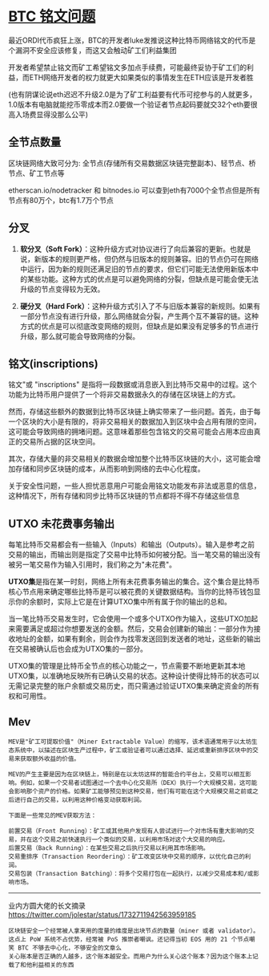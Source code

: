 # [BTC 铭文问题](/2023/12/bitcoin_inscriptions_problem_ordi.md)

最近ORDI代币疯狂上涨，BTC的开发者luke发推说这种比特币网络铭文的代币是个漏洞不安全应该修复，而这又会触动矿工们利益集团

开发者希望禁止铭文而矿工希望铭文多加点手续费，可能最终妥协于矿工们的利益，而ETH网络开发者的权力就更大如果类似的事情发生在ETH应该是开发者胜

(也有阴谋论说eth迟迟不升级2.0是为了矿工利益要有代币可挖参与的人就更多，1.0版本有电脑就能挖币零成本而2.0要做一个验证者节点起码要就交32个eth要很高入场费显得没那么公平)

## 全节点数量
区块链网络大致可分为: 全节点(存储所有交易数据区块链完整副本)、轻节点、桥节点、矿工节点等

etherscan.io/nodetracker 和 bitnodes.io 可以查到eth有7000个全节点但是所有节点有80万个，btc有1.7万个节点

## 分叉
1. **软分叉（Soft Fork）**：这种升级方式对协议进行了向后兼容的更新。也就是说，新版本的规则更严格，但仍然与旧版本的规则兼容。旧的节点仍可在网络中运行，因为新的规则还满足旧的节点的要求，但它们可能无法使用新版本中的某些功能。这种方式的优点是可以避免网络的分裂，但缺点是可能会使无法升级的节点变得较为无效。

2. **硬分叉（Hard Fork）**：这种升级方式引入了不与旧版本兼容的新规则。如果有一部分节点没有进行升级，那么网络就会分裂，产生两个互不兼容的链。这种方式的优点是可以彻底改变网络的规则，但缺点是如果没有足够多的节点进行升级，那么就可能会导致网络的分裂。

## 铭文(inscriptions)
铭文"或 "inscriptions" 是指将一段数据或消息嵌入到比特币交易中的过程。这个功能为比特币用户提供了一个将非交易数据永久的存储在区块链上的方式。

然而，存储这些额外的数据到比特币区块链上确实带来了一些问题。首先，由于每一个区块的大小是有限的，将非交易相关的数据加入到区块中会占用有限的空间，这可能会导致网络的拥堵问题。这意味着那些包含铭文的交易可能会占用本应由真正的交易所占据的区块空间。

其次，存储大量的非交易相关的数据会增加整个比特币区块链的大小，这可能会增加存储和同步区块链的成本，从而影响到网络的去中心化程度。

关于安全性问题，一些人担忧恶意用户可能会用铭文功能发布非法或恶意的信息，这种情况下，所有存储和同步比特币区块链的节点都将不得不存储这些信息

## UTXO 未花费事务输出

每笔比特币交易都会有一些输入（Inputs）和输出（Outputs）。输入是参考之前交易的输出，而输出则是指定了交易中比特币如何被分配。当一笔交易的输出没有被另一笔交易作为输入引用时，我们称之为"未花费"。

**UTXO集**是指在某一时刻，网络上所有未花费事务输出的集合。这个集合是比特币核心节点用来确定哪些比特币是可以被花费的关键数据结构。当你的比特币钱包显示你的余额时，实际上它是在计算UTXO集中所有属于你的输出的总和。

当一笔比特币交易发生时，它会使用一个或多个UTXO作为输入，这些UTXO加起来需要满足或超过你想要发送的金额。然后，交易会创建新的输出：一部分作为接收地址的金额，如果有剩余，则会作为找零发送回到发送者的地址，这些新的输出在交易被确认后也会成为UTXO集的一部分。

UTXO集的管理是比特币全节点的核心功能之一，节点需要不断地更新其本地UTXO集，以准确地反映所有已确认交易的状态。这种设计使得比特币的状态可以无需记录完整的账户余额或交易历史，而只需通过验证UTXO集来确定资金的所有权和可用性。

## Mev

```
MEV是"矿工可提取价值"（Miner Extractable Value）的缩写，该术语通常用于以太坊生态系统中，以描述在区块生产过程中，矿工或验证者可以通过选择、延迟或重新排序区块中的交易来获取额外收益的价值。

MEV的产生主要是因为在区块链上，特别是在以太坊这样的智能合约平台上，交易可以相互影响。例如，如果一个交易者试图通过一个去中心化交易所（DEX）执行一个大规模交易，这可能会影响那个资产的价格。如果矿工能够预见到这种交易，他们有可能在这个大规模交易之前或之后进行自己的交易，以利用这种价格变动获取利润。

下面是一些常见的MEV获取方法：

前置交易（Front Running）：矿工或其他用户发现有人尝试进行一个对市场有重大影响的交易，并在这个交易之前快速执行一个类似的交易，以利用市场对这个大交易的响应。
后置交易（Back Running）：在某些交易之后执行交易以利用其市场影响。
交易重排序（Transaction Reordering）：矿工改变区块中交易的顺序，以优化自己的利润。
交易包装（Transaction Batching）：将多个交易打包在一起执行，以减少交易成本和/或影响市场。
```

---

业内方圆大佬的长文摘录 <https://twitter.com/jolestar/status/1732711942563959185>

```
区块链安全一个经常被人拿来用的度量的维度是出块节点的数量（miner 或者 validator）。这点上 PoW 系统不占优势，经常被 PoS 推崇者嘲讽。还记得当初 EOS 用的 21 个节点嘲笑 BTC 不够去中心化，不够安全的文章么
关心账本是否正确的人越多，这个账本越安全。而用户为什么关心这个账本？因为这个账本上记载了和他利益相关的东西


```
